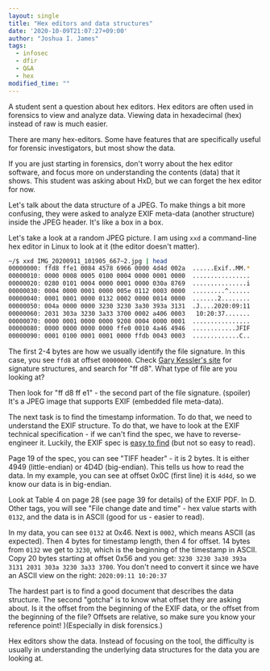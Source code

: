 ```yaml
---
layout: single
title: "Hex editors and data structures"
date: '2020-10-09T21:07:27+09:00'
author: "Joshua I. James"
tags:
  - infosec
  - dfir
  - Q&A
  - hex
modified_time: ""
---
```


A student sent a question about hex editors. Hex editors are often used in forensics to view and analyze data. Viewing data in hexadecimal (hex) instead of raw is much easier.

There are many hex-editors. Some have features that are specifically useful for forensic investigators, but most show the data.

If you are just starting in forensics, don't worry about the hex editor software, and focus more on understanding the contents (data) that it shows. This student was asking about HxD, but we can forget the hex editor for now.

Let's talk about the data structure of a JPEG. To make things a bit more confusing, they were asked to analyze EXIF meta-data (another structure) inside the JPEG header. It's like a box in a box.

Let's take a look at a random JPEG picture. I am using ```xxd``` a command-line hex editor in Linux to look at it (the editor doesn't matter).

```bash
~/$ xxd IMG_20200911_101905_667~2.jpg | head
00000000: ffd8 ffe1 0084 4578 6966 0000 4d4d 002a  ......Exif..MM.*
00000010: 0000 0008 0005 0100 0004 0000 0001 0000  ................
00000020: 0280 0101 0004 0000 0001 0000 030a 8769  ...............i
00000030: 0004 0000 0001 0000 005e 0112 0003 0000  .........^......
00000040: 0001 0001 0000 0132 0002 0000 0014 0000  .......2........
00000050: 004a 0000 0000 3230 3230 3a30 393a 3131  .J....2020:09:11
00000060: 2031 303a 3230 3a33 3700 0002 a406 0003   10:20:37.......
00000070: 0000 0001 0000 0000 9208 0004 0000 0001  ................
00000080: 0000 0000 0000 0000 ffe0 0010 4a46 4946  ............JFIF
00000090: 0001 0100 0001 0001 0000 ffdb 0043 0003  .............C..
```

The first 2-4 bytes are how we usually identify the file signature. In this case, you see ```ffd8``` at offset ```00000000```. Check [Gary Kessler's site](https://www.garykessler.net/library/file_sigs.html) for signature structures, and search for "ff d8". What type of file are you looking at?

Then look for "ff d8 ff e1" - the second part of the file signature. (spoiler) It's a JPEG image that supports EXIF (embedded file meta-data).

The next task is to find the timestamp information. To do that, we need to understand the EXIF structure. To do that, we have to look at the EXIF technical specification - if we can't find the spec, we have to reverse-engineer it. Luckily, the EXIF spec is [easy to find](http://www.cipa.jp/std/documents/e/DC-008-2012_E.pdf) (but not so easy to read).

Page 19 of the spec, you can see "TIFF header" - it is 2 bytes. It is either 4949 (little-endian) or 4D4D (big-endian). This tells us how to read the data. In my example, you can see at offset 0x0C (first line) it is ```4d4d```, so we know our data is in big-endian.

Look at Table 4 on page 28 (see page 39 for details) of the EXIF PDF. In D. Other tags, you will see "File change date and time" - hex value starts with ```0132```, and the data is in ASCII (good for us - easier to read).

In my data, you can see ```0132``` at 0x46. Next is ```0002```, which means ASCII (as expected). Then 4 bytes for timestamp length, then 4 for offset. 14 bytes from ```0132``` we get to ```3230```, which is the beginning of the timestamp in ASCII. Copy 20 bytes starting at offset 0x56 and you get: ```3230 3230 3a30 393a 3131 2031 303a 3230 3a33 3700```. You don't need to convert it since we have an ASCII view on the right: ```2020:09:11 10:20:37```

The hardest part is to find a good document that describes the data structure. The second "gotcha" is to know what offset they are asking about. Is it the offset from the beginning of the EXIF data, or the offset from the beginning of the file? Offsets are relative, so make sure you know your reference point! )(Especially in disk forensics.)

Hex editors show the data. Instead of focusing on the tool, the difficulty is usually in understanding the underlying data structures for the data you are looking at.